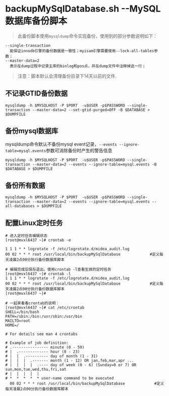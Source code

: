 # backupMySqlDatabase.sh --MySQL数据库备份脚本
> 此备份脚本使用`mysqldump`命令实现备份，使用到的部分参数说明如下：
```
--single-transaction 
  能保证innodb引擎的备份数据是一致性；myisam引擎需要使用--lock-all-tables参数；
--master-data=2
  表示在dump过程中记录主库的binlog和pos点，并在dump文件中注释掉这一行；
```
> 注意：脚本默认会清理备份目录下14天以前的文件.
## 不记录GTID备份数据
```
mysqldump -h $MYSQLHOST -P $PORT  -u$USER -p$PASSWORD --single-transaction --master-data=2 --set-gtid-purged=OFF -B $DATABASE > $DUMPFILE
```
## 备份mysql数据库
mysqldump命令默认不备份mysql event记录，`--events --ignore-table=mysql.events`参数可消除备份时产生的警告信息
```
mysqldump -h $MYSQLHOST -P $PORT  -u$USER -p$PASSWORD --single-transaction --master-data=2 --events --ignore-table=mysql.events -B  $DATABASE > $DUMPFILE
```
## 备份所有数据
```
mysqldump -h $MYSQLHOST -P $PORT  -u$USER -p$PASSWORD --single-transaction --master-data=2 --events --ignore-table=mysql.events --all-databases > $DUMPFILE
```

## 配置Linux定时任务
```
# 进入定时任务编辑状态
[root@mvxl6437 ~]# crontab -e

1 1 1 * * logrotate -f /etc/logrotate.d/midea_audit.log
00 02 * * * root /usr/local/bin/backupMySqlDatabase             #定义每天凌晨2点00分执行备份数据库脚本

# 编辑完成后保存退出，使用crontab -l查看生效的定时任务
[root@mvxl6437 ~]# crontab -l
1 1 1 * * logrotate -f /etc/logrotate.d/midea_audit.log
00 02 * * * root /usr/local/bin/backupMySqlDatabase             #定义每天凌晨2点00分执行备份数据库脚本 
[root@mvxl6437 ~]# 

# 一起来看看crontab的说明：
[root@mvxl6437 ~]# cat /etc/crontab 
SHELL=/bin/bash
PATH=/sbin:/bin:/usr/sbin:/usr/bin
MAILTO=root
HOME=/

# For details see man 4 crontabs

# Example of job definition:
# .---------------- minute (0 - 59)
# |  .------------- hour (0 - 23)
# |  |  .---------- day of month (1 - 31)
# |  |  |  .------- month (1 - 12) OR jan,feb,mar,apr ...
# |  |  |  |  .---- day of week (0 - 6) (Sunday=0 or 7) OR sun,mon,tue,wed,thu,fri,sat
# |  |  |  |  |
# *  *  *  *  * user-name command to be executed
  00 02 * * * root /usr/local/bin/backupMySqlDatabase             #定义每天凌晨2点00分执行备份数据库脚本
```
